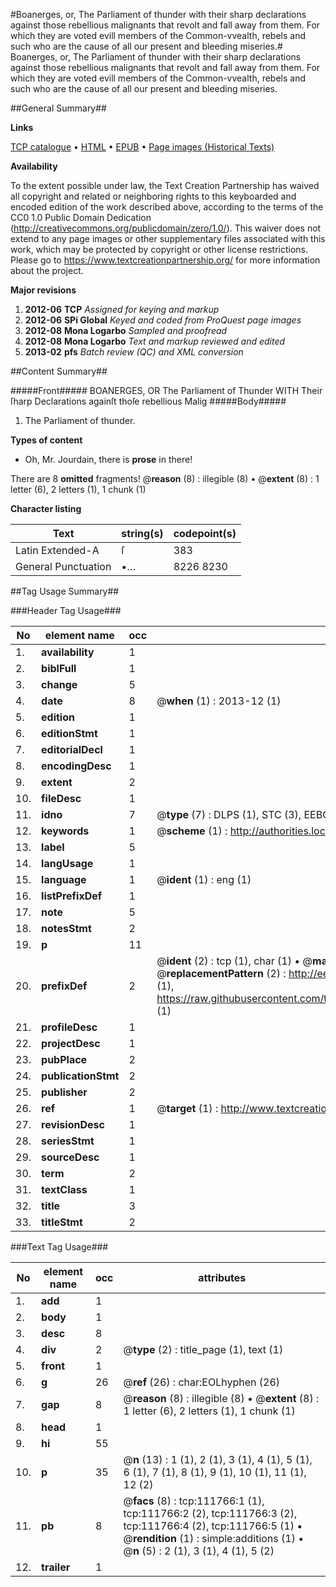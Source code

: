 #Boanerges, or, The Parliament of thunder with their sharp declarations against those rebellious malignants that revolt and fall away from them. For which they are voted evill members of the Common-vvealth, rebels and such who are the cause of all our present and bleeding miseries.#
Boanerges, or, The Parliament of thunder with their sharp declarations against those rebellious malignants that revolt and fall away from them. For which they are voted evill members of the Common-vvealth, rebels and such who are the cause of all our present and bleeding miseries.

##General Summary##

**Links**

[TCP catalogue](http://www.ota.ox.ac.uk/tcp/)  • 
[HTML](http://tei.it.ox.ac.uk/tcp/Texts-HTML/free/A76/A76933.html)  • 
[EPUB](http://tei.it.ox.ac.uk/tcp/Texts-EPUB/free/A76/A76933.epub) • 
[Page images (Historical Texts)](https://historicaltexts.jisc.ac.uk/eebo-99859671e)

**Availability**

To the extent possible under law, the Text Creation Partnership has waived all copyright and related or neighboring rights to this keyboarded and encoded edition of the work described above, according to the terms of the CC0 1.0 Public Domain Dedication (http://creativecommons.org/publicdomain/zero/1.0/). This waiver does not extend to any page images or other supplementary files associated with this work, which may be protected by copyright or other license restrictions. Please go to https://www.textcreationpartnership.org/ for more information about the project.

**Major revisions**

1. __2012-06__ __TCP__ *Assigned for keying and markup*
1. __2012-06__ __SPi Global__ *Keyed and coded from ProQuest page images*
1. __2012-08__ __Mona Logarbo__ *Sampled and proofread*
1. __2012-08__ __Mona Logarbo__ *Text and markup reviewed and edited*
1. __2013-02__ __pfs__ *Batch review (QC) and XML conversion*

##Content Summary##

#####Front#####
BOANERGES, OR The Parliament of Thunder WITH Their ſharp Declarations againſt thoſe rebellious Malig
#####Body#####

1. The Parliament of thunder.

**Types of content**

  * Oh, Mr. Jourdain, there is **prose** in there!

There are 8 **omitted** fragments! 
 @__reason__ (8) : illegible (8)  •  @__extent__ (8) : 1 letter (6), 2 letters (1), 1 chunk (1)

**Character listing**


|Text|string(s)|codepoint(s)|
|---|---|---|
|Latin Extended-A|ſ|383|
|General Punctuation|•…|8226 8230|

##Tag Usage Summary##

###Header Tag Usage###

|No|element name|occ|attributes|
|---|---|---|---|
|1.|__availability__|1||
|2.|__biblFull__|1||
|3.|__change__|5||
|4.|__date__|8| @__when__ (1) : 2013-12 (1)|
|5.|__edition__|1||
|6.|__editionStmt__|1||
|7.|__editorialDecl__|1||
|8.|__encodingDesc__|1||
|9.|__extent__|2||
|10.|__fileDesc__|1||
|11.|__idno__|7| @__type__ (7) : DLPS (1), STC (3), EEBO-CITATION (1), PROQUEST (1), VID (1)|
|12.|__keywords__|1| @__scheme__ (1) : http://authorities.loc.gov/ (1)|
|13.|__label__|5||
|14.|__langUsage__|1||
|15.|__language__|1| @__ident__ (1) : eng (1)|
|16.|__listPrefixDef__|1||
|17.|__note__|5||
|18.|__notesStmt__|2||
|19.|__p__|11||
|20.|__prefixDef__|2| @__ident__ (2) : tcp (1), char (1)  •  @__matchPattern__ (2) : ([0-9\-]+):([0-9IVX]+) (1), (.+) (1)  •  @__replacementPattern__ (2) : http://eebo.chadwyck.com/downloadtiff?vid=$1&page=$2 (1), https://raw.githubusercontent.com/textcreationpartnership/Texts/master/tcpchars.xml#$1 (1)|
|21.|__profileDesc__|1||
|22.|__projectDesc__|1||
|23.|__pubPlace__|2||
|24.|__publicationStmt__|2||
|25.|__publisher__|2||
|26.|__ref__|1| @__target__ (1) : http://www.textcreationpartnership.org/docs/. (1)|
|27.|__revisionDesc__|1||
|28.|__seriesStmt__|1||
|29.|__sourceDesc__|1||
|30.|__term__|2||
|31.|__textClass__|1||
|32.|__title__|3||
|33.|__titleStmt__|2||


###Text Tag Usage###

|No|element name|occ|attributes|
|---|---|---|---|
|1.|__add__|1||
|2.|__body__|1||
|3.|__desc__|8||
|4.|__div__|2| @__type__ (2) : title_page (1), text (1)|
|5.|__front__|1||
|6.|__g__|26| @__ref__ (26) : char:EOLhyphen (26)|
|7.|__gap__|8| @__reason__ (8) : illegible (8)  •  @__extent__ (8) : 1 letter (6), 2 letters (1), 1 chunk (1)|
|8.|__head__|1||
|9.|__hi__|55||
|10.|__p__|35| @__n__ (13) : 1 (1), 2 (1), 3 (1), 4 (1), 5 (1), 6 (1), 7 (1), 8 (1), 9 (1), 10 (1), 11 (1), 12 (2)|
|11.|__pb__|8| @__facs__ (8) : tcp:111766:1 (1), tcp:111766:2 (2), tcp:111766:3 (2), tcp:111766:4 (2), tcp:111766:5 (1)  •  @__rendition__ (1) : simple:additions (1)  •  @__n__ (5) : 2 (1), 3 (1), 4 (1), 5 (2)|
|12.|__trailer__|1||
